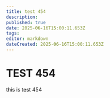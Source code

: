 ```yaml
---
title: test 454
description: 
published: true
date: 2025-06-16T15:00:11.653Z
tags: 
editor: markdown
dateCreated: 2025-06-16T15:00:11.653Z
---
```


# TEST 454
this is test 454
